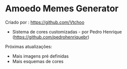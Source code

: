 # Amoedo Memes Generator

Criado por : https://github.com/Vtchoo
- Sistema de cores customizadas - por Pedro Henrique (https://github.com/pedrohenriquebr)

Próximas atualizações:
- Mais imagens pré definidas
- Mais esquemas de cores
